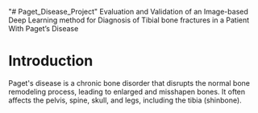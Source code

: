 "# Paget_Disease_Project" 
Evaluation and Validation of an Image-based Deep Learning method for Diagnosis of Tibial bone fractures in a Patient With Paget’s Disease

# Introduction 
Paget's disease is a chronic bone disorder that disrupts the normal bone remodeling process, leading to enlarged and misshapen bones. It often affects the pelvis, spine, skull, and legs, including the tibia (shinbone).

